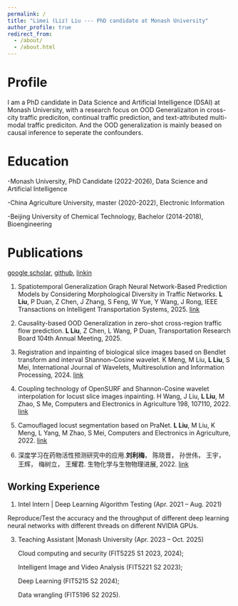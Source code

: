 ```yaml
---
permalink: /
title: "Limei (Liz) Liu --- PhD candidate at Monash University"
author_profile: true
redirect_from: 
  - /about/
  - /about.html
---
```



Profile 
======

I am a PhD candidate in Data Science and Artificial Intelligence (DSAI) at Monash University, with a research focus on OOD Generalizaiton in cross-city traffic prediciton, continual traffic prediction, and text-attributed multi-modal traffic prediciton. And the OOD generalization is mainly beased on causal inference to seperate the confounders.

Education
======

-Monash University, PhD Candidate (2022-2026), Data Science and Artificial Intelligence

-China Agriculture University, master (2020-2022), Electronic Information

-Beijing University of Chemical Technology, Bachelor (2014-2018), Bioengineering



Publications
======
[google scholar](https://scholar.google.com/citations?view_op=list_works&hl=zh-CN&hl=zh-CN&user=sQiuR9wAAAAJ&sortby=pubdate), [github](https://github.com/Chloe-Liu33), [linkin](https://www.linkedin.com/in/limei-liz-liu/?originalSubdomain=au)

1. Spatiotemporal Generalization Graph Neural Network-Based Prediction Models by Considering Morphological Diversity in Traffic Networks. **L Liu**, P Duan, Z Chen, J Zhang, S Feng, W Yue, Y Wang, J Rong, IEEE Transactions on Intelligent Transportation Systems, 2025. [link](https://ieeexplore.ieee.org/abstract/document/10967037)
    
2. Causality-based OOD Generalization in zero-shot cross-region traffic flow prediction. **L Liu**, Z Chen, L Wang, P Duan, Transportation Research Board 104th Annual Meeting, 2025.
   
3. Registration and inpainting of biological slice images based on Bendlet transform and interval Shannon–Cosine wavelet.  K Meng, M Liu, **L Liu**, S Mei, International Journal of Wavelets, Multiresolution and Information Processing, 2024. [link](https://www.worldscientific.com/doi/10.1142/S0219691323500625)
     
4. Coupling technology of OpenSURF and Shannon-Cosine wavelet interpolation for locust slice images inpainting. H Wang, J Liu, **L Liu**, M Zhao, S Me, Computers and Electronics in Agriculture 198, 107110, 2022. [link](https://www.sciencedirect.com/science/article/pii/S0168169922004276)
   
5. Camouflaged locust segmentation based on PraNet. **L Liu**, M Liu, K Meng, L Yang, M Zhao, S Mei, Computers and Electronics in Agriculture, 2022. [link](https://www.sciencedirect.com/science/article/pii/S0168169922003787)
    
14. 深度学习在药物活性预测研究中的应用.**刘利梅**， 陈晓晋， 孙世伟， 王宇， 王辉， 梅树立， 王耀君. 生物化学与生物物理进展, 2022. [link](https://www.pibb.ac.cn/pibbcn/article/html/20210161?st=article_issue)
    

Working Experience
------
1. Intel Intern | Deep Learning Algorithm Testing (Apr. 2021 – Aug. 2021)
   
  Reproduce/Test the accuracy and the throughput of different deep learning neural networks with different threads on different NVIDIA GPUs.
  
3. Teaching Assistant |Monash University (Apr. 2023 – Oct. 2025)
   
   Cloud computing and security (FIT5225 S1 2023, 2024);
   
   Intelligent Image and Video Analysis (FIT5221 S2 2023);

   Deep Learning (FIT5215 S2 2024);
   
   Data wrangling (FIT5196 S2 2025).


